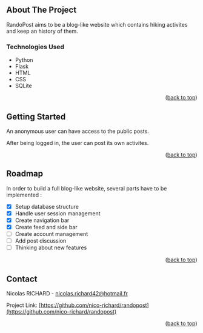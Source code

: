 <a name="readme-top"></a>

## About The Project


RandoPost aims to be a blog-like website which contains hiking activites and keep an history of them.

### Technologies Used

- Python
- Flask
- HTML
- CSS
- SQLite

<p align="right">(<a href="#readme-top">back to top</a>)</p>

## Getting Started


An anonymous user can have access to the public posts.

After being logged in, the user can post its own activites.

<p align="right">(<a href="#readme-top">back to top</a>)</p>

## Roadmap


In order to build a full blog-like website, several parts have to be implemented :

- [x] Setup database structure
- [x] Handle user session management
- [x] Create navigation bar
- [x] Create feed and side bar
- [ ] Create account management
- [ ] Add post discussion
- [ ] Thinking about new features

<p align="right">(<a href="#readme-top">back to top</a>)</p>

## Contact

Nicolas RICHARD - nicolas.richard42@hotmail.fr

Project Link: [https://github.com/nico-richard/randopost](https://github.com/nico-richard/randopost)

<p align="right">(<a href="#readme-top">back to top</a>)</p>